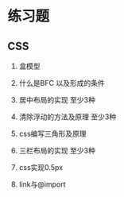 # 练习题

## CSS

1. 盒模型

2. 什么是BFC 以及形成的条件

3. 居中布局的实现 至少3种

4. 清除浮动的方法及原理 至少3种

5. css编写三角形及原理

6. 三栏布局的实现 至少3种

7. css实现0.5px

8. link与@import


